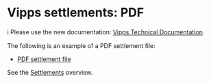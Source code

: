 <!-- START_METADATA
---
title: PDF
sidebar_position: 40
hide_table_of_contents: true
pagination_next: null
pagination_prev: null
---
END_METADATA -->

# Vipps settlements: PDF

<!-- START_COMMENT -->

ℹ️ Please use the new documentation:
[Vipps Technical Documentation](https://vippsas.github.io/vipps-developer-docs/).

<!-- END_COMMENT -->

The following is an example of a PDF settlement file:

* [PDF settlement file](./Vipps-oppgj%C3%B8rsrapport-16655-2018-09-23.pdf)

<!-- START_COMMENT -->

See the [Settlements](..) overview.

<!-- END_COMMENT -->
